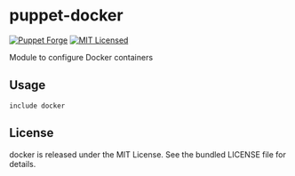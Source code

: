 puppet-docker
===========

[![Puppet Forge](https://img.shields.io/puppetforge/v/halyard/docker.svg)](https://forge.puppetlabs.com/halyard/docker)
[![MIT Licensed](http://img.shields.io/badge/license-MIT-green.svg?style=flat)](https://tldrlegal.com/license/mit-license)

Module to configure Docker containers

## Usage

```puppet
include docker
```
## License

docker is released under the MIT License. See the bundled LICENSE file for details.

